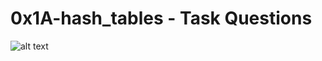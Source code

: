 0x1A-hash_tables - Task Questions
===============================================================

![alt text](https://s3.amazonaws.com/alx-intranet.hbtn.io/uploads/medias/2020/9/5ebbea5dea5a575b38243d597604000715982925.gif?X-Amz-Algorithm=AWS4-HMAC-SHA256&X-Amz-Credential=AKIARDDGGGOUSBVO6H7D%2F20231222%2Fus-east-1%2Fs3%2Faws4_request&X-Amz-Date=20231222T205939Z&X-Amz-Expires=86400&X-Amz-SignedHeaders=host&X-Amz-Signature=bf9660ca0fc6bffcbc2a73fb80570a24c793ad39bb42badc1db8fe45396d5453)